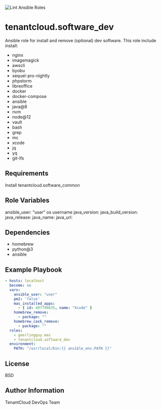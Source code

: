 
![Lint Ansible Roles](https://github.com/tenantcloud/ansible-role-software-dev/workflows/Lint%20Ansible%20Roles/badge.svg?branch-master)

tenantcloud.software_dev
=========

Ansible role for install and remove (optional) dev software. This role include install:

  - nginx
  - imagemagick
  - awscli
  - byobu
  - sequel-pro-nightly
  - phpstorm
  - libreoffice
  - docker
  - docker-compose
  - ansible
  - java@8
  - nvm  
  - node@12
  - vault
  - bash
  - grep
  - mc
  - xcode
  - jq
  - yq  
  - git-lfs

Requirements
------------

Install tenantcloud.software_common

Role Variables
--------------

ansible_user: "user" os username
java_version:
java_build_version:
java_release:
java_name:
java_url:

Dependencies
------------

  - homebrew
  - python@3
  - ansible

Example Playbook
----------------

```yaml
- hosts: localhost
  become: no
  vars:
    ansible_user: "user"
    pm2: 'false'
    mas_installed_apps:  
      - { id: 497799835, name: "Xcode" }
    homebrew_remove:
      - package: ""
    homebrew_cask_remove:
      - package: ""
  roles:
    - geerlingguy.mas
    - tenantcloud.software_dev
  environment:
    PATH: "/usr/local/bin:{{ ansible_env.PATH }}"
```

License
-------

BSD

Author Information
------------------

TenantCloud DevOps Team
